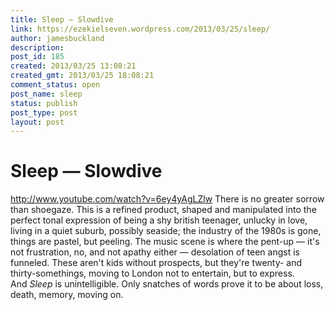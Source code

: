 ```yaml
---
title: Sleep — Slowdive
link: https://ezekielseven.wordpress.com/2013/03/25/sleep/
author: jamesbuckland
description: 
post_id: 185
created: 2013/03/25 13:08:21
created_gmt: 2013/03/25 18:08:21
comment_status: open
post_name: sleep
status: publish
post_type: post
layout: post
---
```


# Sleep — Slowdive

http://www.youtube.com/watch?v=6ey4yAgLZlw There is no greater sorrow than shoegaze. This is a refined product, shaped and manipulated into the perfect tonal expression of being a shy british teenager, unlucky in love, living in a quiet suburb, possibly seaside; the industry of the 1980s is gone, things are pastel, but peeling. The music scene is where the pent-up — it's not frustration, no, and not apathy either — desolation of teen angst is funneled. These aren't kids without prospects, but they're twenty- and thirty-somethings, moving to London not to entertain, but to express. And _Sleep_ is unintelligible. Only snatches of words prove it to be about loss, death, memory, moving on.